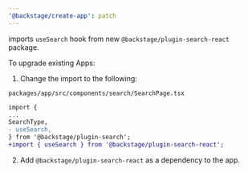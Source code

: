 ```yaml
---
'@backstage/create-app': patch
---
```


imports `useSearch` hook from new `@backstage/plugin-search-react` package.

To upgrade existing Apps:

1. Change the import to the following:

`packages/app/src/components/search/SearchPage.tsx`

```diff
import {
...
SearchType,
- useSearch,
} from '@backstage/plugin-search';
+import { useSearch } from '@backstage/plugin-search-react';
```

2. Add `@backstage/plugin-search-react` as a dependency to the app.
